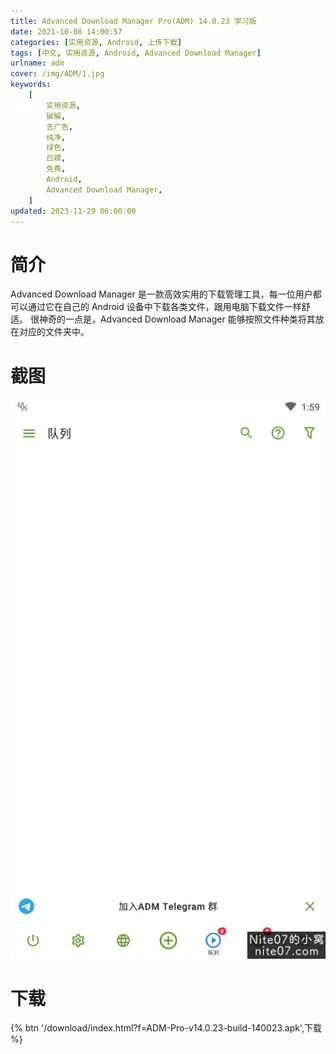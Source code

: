 ```yaml
---
title: Advanced Download Manager Pro(ADM) 14.0.23 学习版
date: 2021-10-08 14:00:57
categories: [实用资源, Android, 上传下载]
tags: [中文, 实用资源, Android, Advanced Download Manager]
urlname: adm
cover: /img/ADM/1.jpg
keywords:
    [
        实用资源,
        破解,
        去广告,
        纯净,
        绿色,
        白嫖,
        免费,
        Android,
        Advanced Download Manager,
    ]
updated: 2023-11-29 06:00:00
---
```


# 简介

Advanced Download Manager 是一款高效实用的下载管理工具，每一位用户都可以通过它在自己的 Android 设备中下载各类文件，跟用电脑下载文件一样舒适。 很神奇的一点是，Advanced Download Manager 能够按照文件种类将其放在对应的文件夹中。

# 截图

![](/img/ADM/2.jpg)

# 下载

{% btn '/download/index.html?f=ADM-Pro-v14.0.23-build-140023.apk',下载 %}
